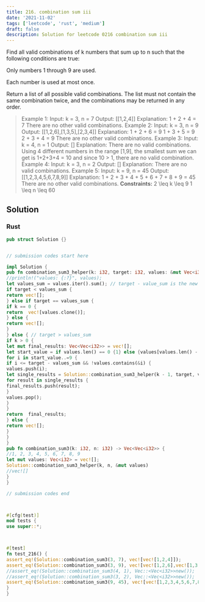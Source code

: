 ```yaml
---
title: 216. combination sum iii
date: '2021-11-02'
tags: ['leetcode', 'rust', 'medium']
draft: false
description: Solution for leetcode 0216 combination sum iii
---
```




Find all valid combinations of k numbers that sum up to n such that the following conditions are true:



Only numbers 1 through 9 are used.

Each number is used at most once.



Return a list of all possible valid combinations. The list must not contain the same combination twice, and the combinations may be returned in any order.



>   Example 1:
>   Input: k <TeX>=</TeX> 3, n <TeX>=</TeX> 7
>   Output: [[1,2,4]]
>   Explanation:
>   1 + 2 + 4 <TeX>=</TeX> 7
>   There are no other valid combinations.
>   Example 2:
>   Input: k <TeX>=</TeX> 3, n <TeX>=</TeX> 9
>   Output: [[1,2,6],[1,3,5],[2,3,4]]
>   Explanation:
>   1 + 2 + 6 <TeX>=</TeX> 9
>   1 + 3 + 5 <TeX>=</TeX> 9
>   2 + 3 + 4 <TeX>=</TeX> 9
>   There are no other valid combinations.
>   Example 3:
>   Input: k <TeX>=</TeX> 4, n <TeX>=</TeX> 1
>   Output: []
>   Explanation: There are no valid combinations.
>   Using 4 different numbers in the range [1,9], the smallest sum we can get is 1+2+3+4 <TeX>=</TeX> 10 and since 10 > 1, there are no valid combination.
>   Example 4:
>   Input: k <TeX>=</TeX> 3, n <TeX>=</TeX> 2
>   Output: []
>   Explanation: There are no valid combinations.
>   Example 5:
>   Input: k <TeX>=</TeX> 9, n <TeX>=</TeX> 45
>   Output: [[1,2,3,4,5,6,7,8,9]]
>   Explanation:
>   1 + 2 + 3 + 4 + 5 + 6 + 7 + 8 + 9 <TeX>=</TeX> 45
>   There are no other valid combinations.
**Constraints:**
>   	2 <TeX>\leq</TeX> k <TeX>\leq</TeX> 9
>   	1 <TeX>\leq</TeX> n <TeX>\leq</TeX> 60


## Solution


### Rust
```rust
pub struct Solution {}


// submission codes start here

impl Solution {
pub fn combination_sum3_helper(k: i32, target: i32, values: &mut Vec<i32>) -> Vec<Vec<i32>> {
//println!("values: {:?}", values);
let values_sum = values.iter().sum(); // target - value_sum is the new target.
if target < values_sum {
return vec![];
} else if target == values_sum {
if k == 0 {
return  vec![values.clone()];
} else {
return vec![];
}
} else { // target > values_sum
if k > 0 {
let mut final_results: Vec<Vec<i32>> = vec![];
let start_value = if values.len() == 0 {1} else {values[values.len() - 1] + 1};
for i in start_value..=9 {
if i <= target - values_sum && !values.contains(&i) {
values.push(i);
let single_results = Solution::combination_sum3_helper(k - 1, target, values);
for result in single_results {
final_results.push(result);
}
values.pop();
}
}
return  final_results;
} else {
return vec![];
}
}
}
pub fn combination_sum3(k: i32, n: i32) -> Vec<Vec<i32>> {
//1, 2, 3, 4, 5, 6, 7, 8, 9
let mut values: Vec<i32> = vec![];
Solution::combination_sum3_helper(k, n, &mut values)
//vec![]
}
}

// submission codes end



#[cfg(test)]
mod tests {
use super::*;



#[test]
fn test_216() {
assert_eq!(Solution::combination_sum3(3, 7), vec![vec![1,2,4]]);
assert_eq!(Solution::combination_sum3(3, 9), vec![vec![1,2,6],vec![1,3,5],vec![2,3,4]]);
//assert_eq!(Solution::combination_sum3(4, 1), Vec::<Vec<i32>>new());
//assert_eq!(Solution::combination_sum3(3, 2), Vec::<Vec<i32>>new());
assert_eq!(Solution::combination_sum3(9, 45), vec![vec![1,2,3,4,5,6,7,8,9]]);
}
}

```
